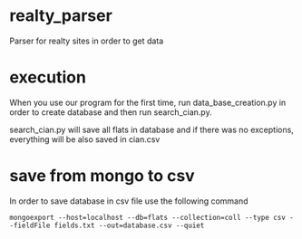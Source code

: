 # realty_parser
Parser for realty sites in order to get data

# execution

When you use our program for the first time, run data_base_creation.py in order to create database and then run search_cian.py.

search_cian.py will save all flats in database and if there was no exceptions, everything will be also saved in cian.csv

# save from mongo to csv

In order to save database in csv file use the following command 

`mongoexport --host=localhost --db=flats --collection=coll --type csv --fieldFile fields.txt --out=database.csv --quiet`
